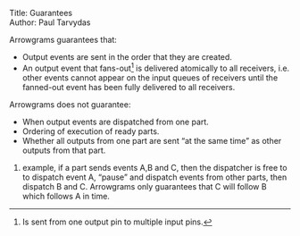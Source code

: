 Title: Guarantees  
Author: Paul Tarvydas

Arrowgrams guarantees that:

* Output events are sent in the order that they are created.
* An output event that fans-out[^fn1] is delivered atomically to all receivers, i.e. other events cannot appear on the input queues of receivers until the fanned-out event has been fully delivered to all receivers.

Arrowgrams does not guarantee:

* When output events are dispatched from one part.
* Ordering of execution of ready parts.
* Whether all outputs from one part are sent “at the same time” as other outputs from that part.  
1. example, if a part sends events A,B and C, then the dispatcher is free to to dispatch event A, “pause” and dispatch events from other parts, then dispatch B and C.  Arrowgrams only guarantees that C will follow B which follows A in time. 


[^fn1]: Is sent from one output pin to multiple input pins.